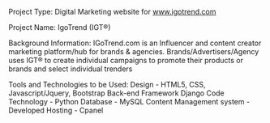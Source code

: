 Project Type: Digital Marketing website for www.igotrend.com

Project Name: IgoTrend (IGT®)

Background Information:
IGoTrend.com is an Influencer and content creator marketing platform/hub for brands & agencies.
Brands/Advertisers/Agency uses IGT® to create individual campaigns to promote their products or
brands and select individual trenders

Tools and Technologies to be Used:
Design - HTML5, CSS, Javascript/Jquery, Bootstrap
Back-end Framework Django
Code Technology - Python
Database - MySQL
Content Management system - Developed
Hosting - Cpanel
